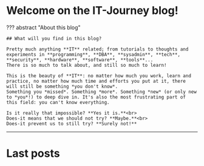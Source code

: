 # Welcome on the **IT-Journey** blog!

??? abstract "About this blog"
    
    ## What will you find in this blog?

    Pretty much anything **IT** related; from tutorials to thoughts and experiments in **programming**, **DBA**, **sysadmin**, **tech**, **security**, **hardware**, **software**, **tools**... 
    There is so much to talk about, and still so much to learn!
    
    This is the beauty of **IT**: no matter how much you work, learn and practice, no matter how much time and efforts you put at it, there will still be something *you don't know*.
    Something you *missed*. Something *more*. Something *new* (or only new to *you*!) to deep dive in. It's also the most frustrating part of this field: you can't know everything.
    
    Is it really that impossible? **Yes it is.**<br>
    Does-it means that we should not try? **Maybe.**<br>
    Does-it prevent us to still try? **Surely not!**

--------------------

# Last posts